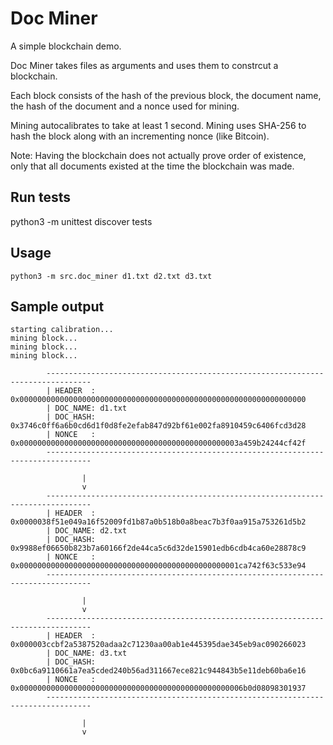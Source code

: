 # Doc Miner
A simple blockchain demo.

Doc Miner takes files as arguments and uses them to constrcut a blockchain.

Each block consists of the hash of the previous block, the document name, the hash of the document and a nonce used for mining. 

Mining autocalibrates to take at least 1 second. Mining uses SHA-256 to hash the block along with an incrementing nonce (like Bitcoin).

Note: Having the blockchain does not actually prove order of existence, only that all documents existed at the time the blockchain was made.

## Run tests
python3 -m unittest discover tests

## Usage
```
python3 -m src.doc_miner d1.txt d2.txt d3.txt
```

## Sample output

```
starting calibration...
mining block...
mining block...
mining block...

        --------------------------------------------------------------------------------
        | HEADER  : 0x0000000000000000000000000000000000000000000000000000000000000000
        | DOC_NAME: d1.txt
        | DOC_HASH: 0x3746c0ff6a6b0cd6d1f0d8fe2efab847d92bf61e002fa8910459c6406fcd3d28
        | NONCE   : 0x0000000000000000000000000000000000000000000000003a459b24244cf42f
        --------------------------------------------------------------------------------

                |
                v
        --------------------------------------------------------------------------------
        | HEADER  : 0x0000038f51e049a16f52009fd1b87a0b518b0a8beac7b3f0aa915a753261d5b2
        | DOC_NAME: d2.txt
        | DOC_HASH: 0x9988ef06650b823b7a60166f2de44ca5c6d32de15901edb6cdb4ca60e28878c9
        | NONCE   : 0x0000000000000000000000000000000000000000000000001ca742f63c533e94
        --------------------------------------------------------------------------------

                |
                v
        --------------------------------------------------------------------------------
        | HEADER  : 0x000003ccbf2a5387520adaa2c71230aa00ab1e445395dae345eb9ac090266023
        | DOC_NAME: d3.txt
        | DOC_HASH: 0x0bc6a9110661a7ea5cded240b56ad311667ece821c944843b5e11deb60ba6e16
        | NONCE   : 0x00000000000000000000000000000000000000000000000006b0d08098301937
        --------------------------------------------------------------------------------

                |
                v
```
